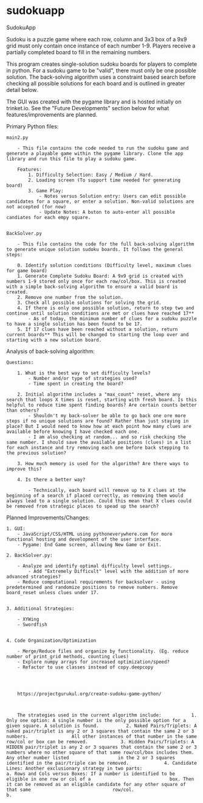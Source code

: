 # sudokuapp
SudokuApp


Sudoku is a puzzle game where each row, column and 3x3 box of a 9x9 grid must only contain once instance of each number 1-9. Players receive a partially completed board to fill in the remaining numbers. 


This program creates single-solution sudoku boards for players to complete in python. For a sudoku game to be "valid", there must only be one possible solution. The back-solving algorithm uses a constraint based search before checking all possible solutions for each board and is outlined in greater detail below.

The GUI was created with the pygame library and is hosted initially on trinket.io. See the "Future Developments" section below for what features/improvements are planned. 



Primary Python files: 

    main2.py 

        - This file contains the code needed to run the sudoku game and generate a playable game within the pygame library. Clone the app library and run this file to play a sudoku game. 

        Features:
            1. Difficulty Selection: Easy / Medium / Hard. 
            2. Loading screen (To support time needed for generating board)
            3. Game Play: 
                - Notes versus Solution entry: Users can edit possible candidates for a square, or enter a solution. Non-valid solutions are not accepted (for now)
                - Update Notes: A buton to auto-enter all possible candiates for each empy square. 


    BackSolver.py

        - This file contains the code for the full back-solving algorithm to generate unique solution sudoku boards. It follows the general steps: 

        0. Identify solution conditions (Difficulty level, maximum clues for game board)
        1. Generate Complete Sudoku Board: A 9x9 grid is created with numbers 1-9 stored only once for each row/col/box. This is created with a simple back-solving algorithm to ensure a valid board is created.
        2. Remove one number from the solution.
        3. Check all possible solutions for solving the grid. 
        4. If there is only one possible solution, return to step two and continue until solution conditions are met or clues have reached 17**
            - As of today, the minimum number of clues for a sudoku puzzle to have a single solution has been found to be 17. 
        5. If 17 clues have been reached without a solution, return current boards** This will be changed to starting the loop over and starting with a new solution board.


Analysis of back-solving algorithm: 

    Questions: 

        1. What is the best way to set difficulty levels? 
            - Number and/or type of strategies used? 
            - Time spent in creating the board? 
        
        2. Initial algorithm includes a "max_count" reset, where any search that loops X times is reset, starting with fresh board. Is this helpful to reduce time spent finding boards? Are certain counts better than others? 
            - Shouldn't my back-solver be able to go back one ore more steps if no unique solutions are found? Rather than just staying in place? But I would need to know how at each point how many clues are available before knowing I have checked each one. 
            - I am also checking at random... and so risk checking the same number. I should save the available positions (clues) in a list for each instance and try removing each one before back stepping to the previous solution? 

        3. How much memory is used for the algorithm? Are there ways to improve this?

        4. Is there a better way? 

            - Technically, each board will remove up to X clues at the beginning of a search if placed correctly, as removing them would always lead to a single solution. Could this mean that X clues could be removed from strategic places to spead up the search? 



Planned Improvements/Changes: 

    1. GUI: 
        - JavaScript/CSS/HTML using pythoneverywhere.com for more functional hosting and development of the user interface. 
        - Pygame: End Game screen, allowing New Game or Exit. 

    2. BackSolver.py: 

        - Analyze and identify optimal difficulty level settings. 
            - Add "Extremely Difficult" level with the addition of more advanced strategies?
        - Reduce computational requirements for backsolver - using predetermined and randomize positions to remove numbers. Remove board_reset unless clues under 17. 


    3. Additional Strategies: 

        - XYWing 
        - Swordfish


    4. Code Organization/Optimization 

        - Merge/Reduce files and organize by functionality. (Eg. reduce number of print_grid methods, counting clues)
        - Explore numpy arrays for increased optimization/speed? 
        - Refactor to use classes instead of copy.deepcopy
    



        https://projectgurukul.org/create-sudoku-game-python/



        The strategies used in the current algorithm include:           1. Only one option: A single number is the only possible option for a given square. A solution is found.          2. Naked Pairs/Triplets: A naked pair/triplet is any 2 or 3 squares that contain the same 2 or 3 numbers.                All other instances of that number in the same row/col or box can be removed.            3. Hidden Pairs/Triplets: A HIDDEN pair/triplet is any 2 or 3 squares that contain the same 2 or 3                 numbers where no other square of that same row/col/box includes them. Any other number listed                  in the 2 or 3 squares identified in the pair/triple can be removed.             4. Candidate Lines: Another exclusionary strategy in two parts:                         a. Rows and Cols versus Boxes: If a number is identified to be eligible in one row or col of a                             box. Then it can be removed as an eligible candidate for any other square of that same                              row/col.                         b.  